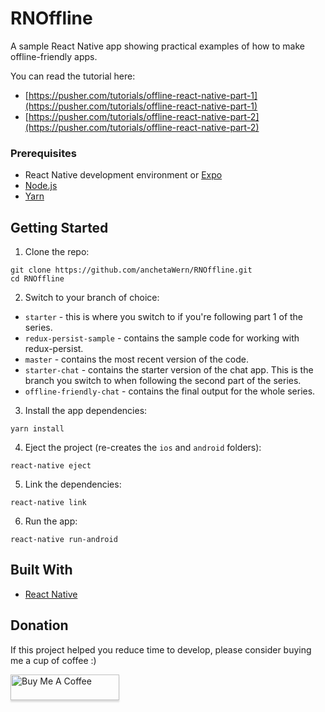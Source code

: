 # RNOffline

A sample React Native app showing practical examples of how to make offline-friendly apps.

You can read the tutorial here:

-   [https://pusher.com/tutorials/offline-react-native-part-1](https://pusher.com/tutorials/offline-react-native-part-1)
-   [https://pusher.com/tutorials/offline-react-native-part-2](https://pusher.com/tutorials/offline-react-native-part-2)

### Prerequisites

-   React Native development environment or [Expo](https://expo.io/)
-   [Node.js](https://nodejs.org/en/)
-   [Yarn](https://yarnpkg.com/en/)

## Getting Started

1.  Clone the repo:

```
git clone https://github.com/anchetaWern/RNOffline.git
cd RNOffline
```

2.  Switch to your branch of choice:

-   `starter` - this is where you switch to if you're following part 1 of the series.
-   `redux-persist-sample` - contains the sample code for working with redux-persist.
-   `master` - contains the most recent version of the code.
-   `starter-chat` - contains the starter version of the chat app. This is the branch you switch to when following the second part of the series.
-   `offline-friendly-chat` - contains the final output for the whole series.

3.  Install the app dependencies:

```
yarn install
```

4.  Eject the project (re-creates the `ios` and `android` folders):

```
react-native eject
```

5.  Link the dependencies:

```
react-native link
```

6.  Run the app:

```
react-native run-android
```

## Built With

-   [React Native](http://facebook.github.io/react-native/)

## Donation

If this project helped you reduce time to develop, please consider buying me a cup of coffee :)

<a href="https://www.buymeacoffee.com/wernancheta" target="_blank"><img src="https://www.buymeacoffee.com/assets/img/custom_images/orange_img.png" alt="Buy Me A Coffee" style="height: 41px !important;width: 174px !important;box-shadow: 0px 3px 2px 0px rgba(190, 190, 190, 0.5) !important;-webkit-box-shadow: 0px 3px 2px 0px rgba(190, 190, 190, 0.5) !important;" ></a>
